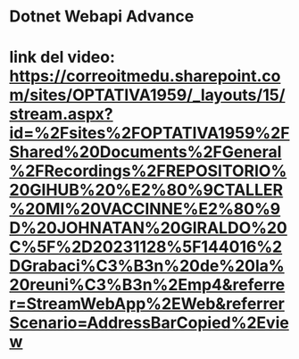 # Dotnet Webapi Advance
# link del video: https://correoitmedu.sharepoint.com/sites/OPTATIVA1959/_layouts/15/stream.aspx?id=%2Fsites%2FOPTATIVA1959%2FShared%20Documents%2FGeneral%2FRecordings%2FREPOSITORIO%20GIHUB%20%E2%80%9CTALLER%20MI%20VACCINNE%E2%80%9D%20JOHNATAN%20GIRALDO%20C%5F%2D20231128%5F144016%2DGrabaci%C3%B3n%20de%20la%20reuni%C3%B3n%2Emp4&referrer=StreamWebApp%2EWeb&referrerScenario=AddressBarCopied%2Eview

